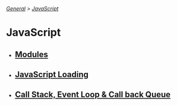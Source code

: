 *[General](../README.md) > [JavaScript](./main.md)*

# **JavaScript**

- ## [**Modules**](./Modules.md)
- ## [**JavaScript Loading**](./JavaScriptLoading.md)
- ## [**Call Stack, Event Loop & Call back Queue**](./CallStack.md)